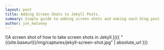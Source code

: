 ```yaml
---
layout: post
title: Adding Screen Shots to Jekyll Posts.
summary: Simple guide to adding screen shots and making each blog post easier to follow.
author: jon_maloney
---
```


![A screen shot of how to take screen shots in Jekyll.]({{ "{{site.baseurl}}/img/captures/jekyll-screen-shot.jpg" | absolute_url }})
